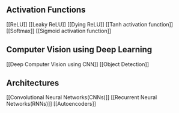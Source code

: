 
## Activation Functions
[[ReLU]]
[[Leaky ReLU]]
[[Dying ReLU]]
[[Tanh activation function]]
[[Softmax]] 
[[Sigmoid activation function]]

## Computer Vision using Deep Learning
[[Deep Computer Vision using CNN]]
[[Object Detection]]

## Architectures
[[Convolutional Neural Networks(CNNs)]]
[[Recurrent Neural Networks(RNNs)]]
[[Autoencoders]]

